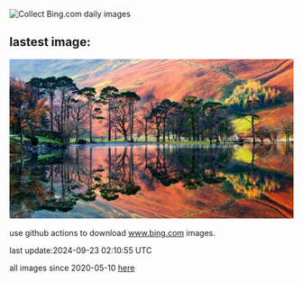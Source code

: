 ![Collect Bing.com daily images](https://github.com/counter2015/bing-daily-images/workflows/Collect%20Bing.com%20daily%20images/badge.svg)
## lastest image:
![](images/img.jpg)

use github actions to download www.bing.com images.

last update:2024-09-23 02:10:55 UTC

all images since 2020-05-10 [here](https://github.com/counter2015/bing-daily-images/tree/master/images) 
